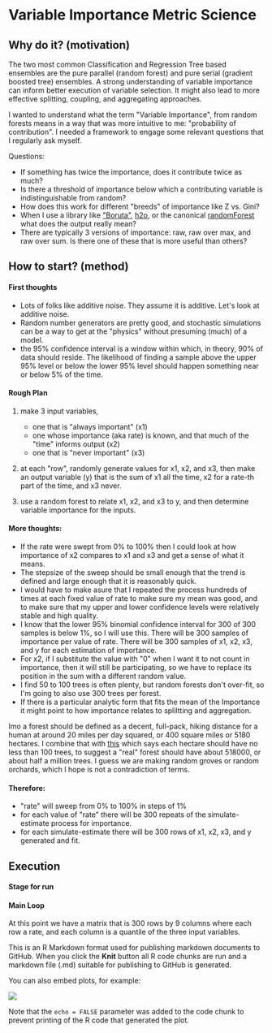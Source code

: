 Variable Importance Metric Science
================

Why do it? (motivation)
-----------------------

The two most common Classification and Regression Tree based ensembles are the pure parallel (random forest) and pure serial (gradient boosted tree) ensembles.  A strong understanding of variable importance can inform better execution of variable selection.  It might also lead to more effective splitting, coupling, and aggregating approaches.

I wanted to understand what the term "Variable Importance", from random forests means in a way that was more intuitive to me: "probability of contribution". I needed a framework to engage some relevant questions that I regularly ask myself.

Questions:
- If something has twice the importance, does it contribute twice as much?
- Is there a threshold of importance below which a contributing variable is indistinguishable from random?
- How does this work for different "breeds" of importance like Z vs. Gini?
- When I use a library like ["Boruta"](https://cran.r-project.org/web/packages/Boruta/Boruta.pdf), [h2o](https://cran.r-project.org/web/packages/h2o/h2o.pdf), or the canonical [randomForest](https://cran.r-project.org/web/packages/randomForest/randomForest.pdf) what does the output really mean?
- There are typically 3 versions of importance: raw, raw over max, and raw over sum.  Is there one of these that is more useful than others?  

How to start? (method)
----------------------

#### First thoughts

-   Lots of folks like additive noise. They assume it is additive.  Let's look at additive noise.
-   Random number generators are pretty good, and stochastic simulations can be a way to get at the "physics" without presuming (much) of a model.
-   the 95% confidence interval is a window within which, in theory, 90% of data should reside. The likelihood of finding a sample above the upper 95% level or below the lower 95% level should happen something near or below 5% of the time.

#### Rough Plan

1.  make 3 input variables,
    -   one that is "always important" (x1)
    -   one whose importance (aka rate) is known, and that much of the "time" informs output (x2)
    -   one that is "never important" (x3)

2.  at each "row", randomly generate values for x1, x2, and x3, then make an output variable (y) that is the sum of x1 all the time, x2 for a rate-th part of the time, and x3 never.
3.  use a random forest to relate x1, x2, and x3 to y, and then determine variable importance for the inputs.

#### More thoughts:

-   If the rate were swept from 0% to 100% then I could look at how importance of x2 compares to x1 and x3 and get a sense of what it means.
-   The stepsize of the sweep should be small enough that the trend is defined and large enough that it is reasonably quick.
-   I would have to make asure that I repeated the process hundreds of times at each fixed value of rate to make sure my mean was good, and to make sure that my upper and lower confidence levels were relatively stable and high quality.
-   I know that the lower 95% binomial confidence interval for 300 of 300 samples is below 1%, so I will use this. There will be 300 samples of importance per value of rate. There will be 300 samples of x1, x2, x3, and y for each estimation of importance.
-   For x2, if I substitute the value with "0" when I want it to not count in importance, then it will still be participating, so we have to replace its position in the sum with a different random value.
-   I find 50 to 100 trees is often plenty, but random forests don't over-fit, so I'm going to also use 300 trees per forest.
-   If there is a particular analytic form that fits the mean of the Importance it might point to how importance relates to spliltting and aggregation.

Imo a forest should be defined as a decent, full-pack, hiking distance for a human at around 20 miles per day squared, or 400 square miles or 5180 hectares. I combine that with [this](https://www.quora.com/How-many-trees-are-required-to-make-forest) which says each hectare should have no less than 100 trees, to suggest a "real" forest should have about 518000, or about half a million trees. I guess we are making random groves or random orchards, which I hope is not a contradiction of terms.

#### Therefore:

-   "rate" will sweep from 0% to 100% in steps of 1%
-   for each value of "rate" there will be 300 repeats of the simulate-estimate process for importance.
-   for each simulate-estimate there will be 300 rows of x1, x2, x3, and y generated and fit.

Execution
---------

#### Stage for run

#### Main Loop

At this point we have a matrix that is 300 rows by 9 columns where each row a rate, and each column is a quantile of the three input variables.

This is an R Markdown format used for publishing markdown documents to GitHub. When you click the **Knit** button all R code chunks are run and a markdown file (.md) suitable for publishing to GitHub is generated.



You can also embed plots, for example:

![](revive_try1_files/figure-markdown_github/pressure-1.png)

Note that the `echo = FALSE` parameter was added to the code chunk to prevent printing of the R code that generated the plot.
